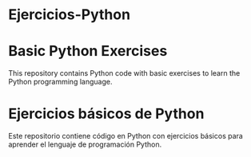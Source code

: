 # Ejercicios-Python
# Basic Python Exercises

This repository contains Python code with basic exercises to learn the Python programming language.

# Ejercicios básicos de Python

Este repositorio contiene código en Python con ejercicios básicos para aprender el lenguaje de programación Python.
